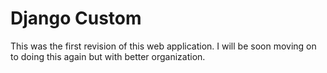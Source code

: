 # Django Custom
This was the first revision of this web application.
I will be soon moving on to doing this again but with better organization.
